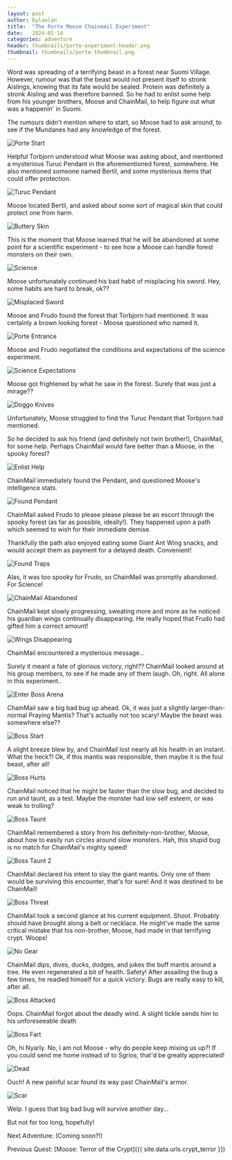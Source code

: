 ```yaml
---
layout: post
author: Dylanlan
title:  "The Porte Moose Chainmail Experiment"
date:   2024-01-14
categories: adventure
header: thumbnails/porte-experiment-header.png
thumbnail: thumbnails/porte-thumbnail.png
---
```


Word was spreading of a terrifying beast in a forest near Suomi Village. However, rumour was that the beast would not present itself to stronk Aislings, knowing that its fate would be sealed. Protein was definitely a stronk Aisling and was therefore banned. So he had to enlist some help from his younger brothers, Moose and ChainMail, to help figure out what was a happenin' in Suomi.

The rumours didn't mention where to start, so Moose had to ask around, to see if the Mundanes had any knowledge of the forest.

![Porte Start](/assets/img/adventures/porte-experiments/porte-start.png)

Helpful Torbjorn understood what Moose was asking about, and mentioned a mysterious Turuc Pendant in the aforementioned forest, somewhere. He also mentioned someone named Bertil, and some mysterious items that could offer protection.

![Turuc Pendant](/assets/img/adventures/porte-experiments/turuc-pendant.png)

Moose located Bertil, and asked about some sort of magical skin that could protect one from harm.

![Buttery Skin](/assets/img/adventures/porte-experiments/buttery-skin.png)

This is the moment that Moose learned that he will be abandoned at some point for a scientific experiment - to see how a Moose can handle forest monsters on their own.

![Science](/assets/img/adventures/porte-experiments/science-1.png)

Moose unfortunately continued his bad habit of misplacing his sword. Hey, some habits are hard to break, ok??

![Misplaced Sword](/assets/img/adventures/porte-experiments/misplaced-sword.png)

Moose and Frudo found the forest that Torbjorn had mentioned. It was certainly a brown looking forest - Moose questioned who named it.

![Porte Entrance](/assets/img/adventures/porte-experiments/porte-entrance.png)

Moose and Frudo negotiated the conditions and expectations of the science experiment.

![Science Expectations](/assets/img/adventures/porte-experiments/science-expectations.png)

Moose got frightened by what he saw in the forest. Surely that was just a mirage??

![Doggo Knives](/assets/img/adventures/porte-experiments/doggo-knives.png)

Unfortunately, Moose struggled to find the Turuc Pendant that Torbjorn had mentioned.

So he decided to ask his friend (and definitely not twin brother!), ChainMail, for some help. Perhaps ChainMail would fare better than a Moose, in the spooky forest?

![Enlist Help](/assets/img/adventures/porte-experiments/enlist-help.png)

ChainMail immediately found the Pendant, and questioned Moose's intelligence stats.

![Found Pendant](/assets/img/adventures/porte-experiments/found-pendant.png)

ChainMail asked Frudo to please please please be an escort through the spooky forest (as far as possible, ideally!). They happened upon a path which seemed to wish for their immediate demise.

Thankfully the path also enjoyed eating some Giant Ant Wing snacks, and would accept them as payment for a delayed death. Convenient!

![Found Traps](/assets/img/adventures/porte-experiments/found-traps.png)

Alas, it was too spooky for Frudo, so ChainMail was promptly abandoned. For Science!

![ChainMail Abandoned](/assets/img/adventures/porte-experiments/chainmail-abandoned.png)

ChainMail kept slowly progressing, sweating more and more as he noticed his guardian wings continually disappearing. He really hoped that Frudo had gifted him a correct amount!

![Wings Disappearing](/assets/img/adventures/porte-experiments/wings-disappearing.png)

ChainMail encountered a mysterious message...

Surely it meant a fate of glorious victory, right?? ChainMail looked around at his group members, to see if he made any of them laugh. Oh, right. All alone in this experiment..

![Enter Boss Arena](/assets/img/adventures/porte-experiments/enter-boss-arena.png)

ChainMail saw a big bad bug up ahead. Ok, it was just a slightly larger-than-normal Praying Mantis? That's actually not too scary! Maybe the beast was somewhere else??

![Boss Start](/assets/img/adventures/porte-experiments/boss-start.png)

A slight breeze blew by, and ChainMail lost nearly all his health in an instant. What the heck?! Ok, if this mantis was responsible, then maybe it is the foul beast, after all!

![Boss Hurts](/assets/img/adventures/porte-experiments/boss-hurts.png)

ChainMail noticed that he might be faster than the slow bug, and decided to run and taunt, as a test. Maybe the monster had low self esteem, or was weak to trolling?

![Boss Taunt](/assets/img/adventures/porte-experiments/boss-taunt.png)

ChainMail remembered a story from his definitely-non-brother, Moose, about how to easily run circles around slow monsters. Hah, this stupid bug is no match for ChainMail's mighty speed!

![Boss Taunt 2](/assets/img/adventures/porte-experiments/boss-taunt-2.png)

ChainMail declared his intent to slay the giant mantis. Only one of them would be surviving this encounter, that's for sure! And it was destined to be ChainMail!

![Boss Threat](/assets/img/adventures/porte-experiments/boss-threat.png)

ChainMail took a second glance at his current equipment. Shoot. Probably should have brought along a belt or necklace. He might've made the same critical mistake that his non-brother, Moose, had made in that terrifying crypt. Woops!

![No Gear](/assets/img/adventures/porte-experiments/no-gear.png)

ChainMail dips, dives, ducks, dodges, and jukes the buff mantis around a tree. He even regenerated a bit of health. Safety! After assailing the bug a few times, he readied himself for a quick victory. Bugs are really easy to kill, after all.

![Boss Attacked](/assets/img/adventures/porte-experiments/boss-attacked.png)

Oops. ChainMail forgot about the deadly wind. A slight tickle sends him to his unforeseeable death

![Boss Fart](/assets/img/adventures/porte-experiments/boss-fart.png)

Oh, hi Nyarly. No, I am not Moose - why do people keep mixing us up?! If you could send me home instead of to Sgrios, that'd be greatly appreciated!

![Dead](/assets/img/adventures/porte-experiments/dead.png)

Ouch! A new painful scar found its way past ChainMail's armor.

![Scar](/assets/img/adventures/porte-experiments/scar.png)

Welp. I guess that big bad bug will survive another day...

But not for too long, hopefully!


Next Adventure: (Coming soon?!)

Previous Quest: [Moose: Terror of the Crypt]({{ site.data.urls.crypt_terror }})